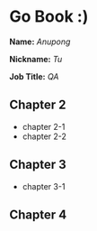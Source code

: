 # Go Book :)

**Name:** *Anupong*

**Nickname:** *Tu*

**Job Title:** *QA*

## Chapter 2
* chapter 2-1
* chapter 2-2

## Chapter 3
* chapter 3-1

## Chapter 4
